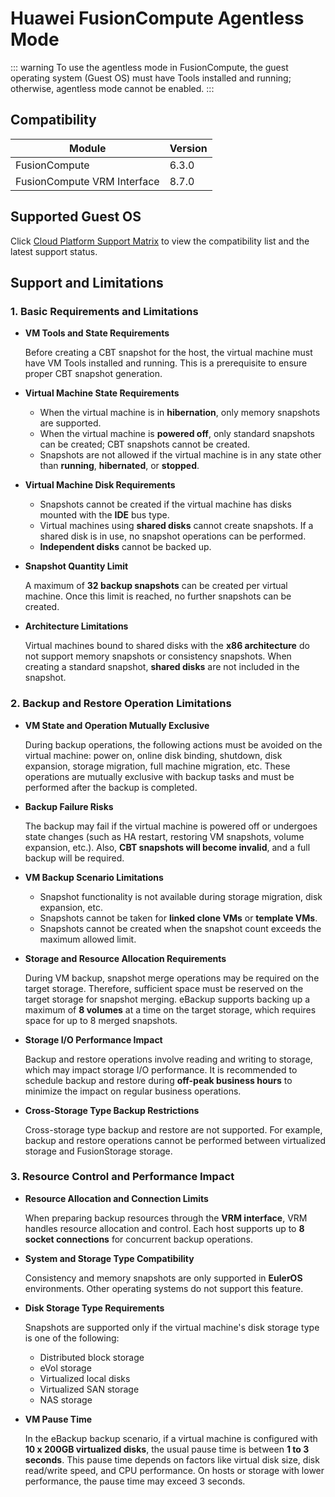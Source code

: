 # Huawei FusionCompute Agentless Mode

::: warning
To use the agentless mode in FusionCompute, the guest operating system (Guest OS) must have Tools installed and running; otherwise, agentless mode cannot be enabled.
:::

## Compatibility

| Module                        | Version |
|-------------------------------|---------|
| FusionCompute                  | 6.3.0   |
| FusionCompute VRM Interface    | 8.7.0   |

## Supported Guest OS

Click [Cloud Platform Support Matrix](https://oneprocloud.feishu.cn/sheets/VRqksSPEPhRTPStp3kVcItXNnyh?sheet=0MJNYC) to view the compatibility list and the latest support status.

## Support and Limitations

### **1. Basic Requirements and Limitations**

- **VM Tools and State Requirements**

  Before creating a CBT snapshot for the host, the virtual machine must have VM Tools installed and running. This is a prerequisite to ensure proper CBT snapshot generation.

- **Virtual Machine State Requirements**

  - When the virtual machine is in **hibernation**, only memory snapshots are supported.
  - When the virtual machine is **powered off**, only standard snapshots can be created; CBT snapshots cannot be created.
  - Snapshots are not allowed if the virtual machine is in any state other than **running**, **hibernated**, or **stopped**.

- **Virtual Machine Disk Requirements**

  - Snapshots cannot be created if the virtual machine has disks mounted with the **IDE** bus type.
  - Virtual machines using **shared disks** cannot create snapshots. If a shared disk is in use, no snapshot operations can be performed.
  - **Independent disks** cannot be backed up.

- **Snapshot Quantity Limit**

  A maximum of **32 backup snapshots** can be created per virtual machine. Once this limit is reached, no further snapshots can be created.

- **Architecture Limitations**

  Virtual machines bound to shared disks with the **x86 architecture** do not support memory snapshots or consistency snapshots. When creating a standard snapshot, **shared disks** are not included in the snapshot.

### **2. Backup and Restore Operation Limitations**

- **VM State and Operation Mutually Exclusive**

  During backup operations, the following actions must be avoided on the virtual machine: power on, online disk binding, shutdown, disk expansion, storage migration, full machine migration, etc. These operations are mutually exclusive with backup tasks and must be performed after the backup is completed.

- **Backup Failure Risks**

  The backup may fail if the virtual machine is powered off or undergoes state changes (such as HA restart, restoring VM snapshots, volume expansion, etc.). Also, **CBT snapshots will become invalid**, and a full backup will be required.

- **VM Backup Scenario Limitations**

  - Snapshot functionality is not available during storage migration, disk expansion, etc.
  - Snapshots cannot be taken for **linked clone VMs** or **template VMs**.
  - Snapshots cannot be created when the snapshot count exceeds the maximum allowed limit.

- **Storage and Resource Allocation Requirements**

  During VM backup, snapshot merge operations may be required on the target storage. Therefore, sufficient space must be reserved on the target storage for snapshot merging. eBackup supports backing up a maximum of **8 volumes** at a time on the target storage, which requires space for up to 8 merged snapshots.

- **Storage I/O Performance Impact**

  Backup and restore operations involve reading and writing to storage, which may impact storage I/O performance. It is recommended to schedule backup and restore during **off-peak business hours** to minimize the impact on regular business operations.

- **Cross-Storage Type Backup Restrictions**

  Cross-storage type backup and restore are not supported. For example, backup and restore operations cannot be performed between virtualized storage and FusionStorage storage.

### **3. Resource Control and Performance Impact**

- **Resource Allocation and Connection Limits**

  When preparing backup resources through the **VRM interface**, VRM handles resource allocation and control. Each host supports up to **8 socket connections** for concurrent backup operations.

- **System and Storage Type Compatibility**

  Consistency and memory snapshots are only supported in **EulerOS** environments. Other operating systems do not support this feature.

- **Disk Storage Type Requirements**

  Snapshots are supported only if the virtual machine's disk storage type is one of the following:
  - Distributed block storage
  - eVol storage
  - Virtualized local disks
  - Virtualized SAN storage
  - NAS storage

- **VM Pause Time**

  In the eBackup backup scenario, if a virtual machine is configured with **10 x 200GB virtualized disks**, the usual pause time is between **1 to 3 seconds**. This pause time depends on factors like virtual disk size, disk read/write speed, and CPU performance. On hosts or storage with lower performance, the pause time may exceed 3 seconds.
